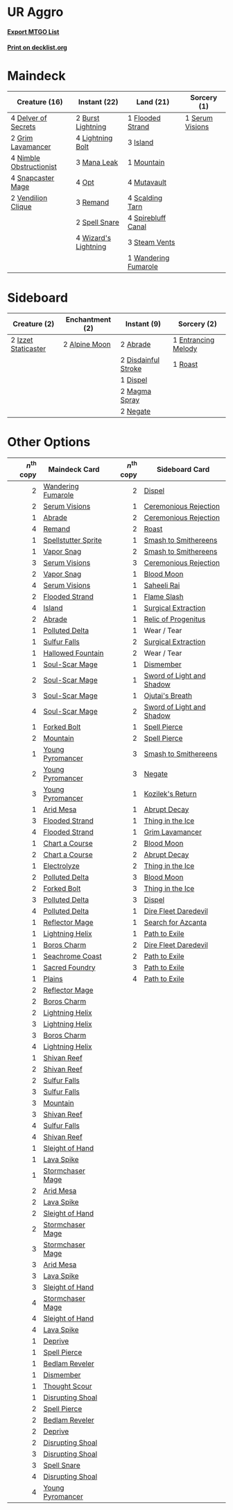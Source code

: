# UR Aggro

#### [Export MTGO List](../collection/UR%20Aggro/UR%20Aggro.txt)
#### [Print on decklist.org](http://decklist.org/?deckmain=2%09Burst%20Lightning%0A4%09Delver%20of%20Secrets%0A1%09Flooded%20Strand%0A2%09Grim%20Lavamancer%0A3%09Island%0A4%09Lightning%20Bolt%0A3%09Mana%20Leak%0A1%09Mountain%0A4%09Mutavault%0A4%09Nimble%20Obstructionist%0A4%09Opt%0A3%09Remand%0A4%09Scalding%20Tarn%0A1%09Serum%20Visions%0A4%09Snapcaster%20Mage%0A2%09Spell%20Snare%0A4%09Spirebluff%20Canal%0A3%09Steam%20Vents%0A2%09Vendilion%20Clique%0A1%09Wandering%20Fumarole%0A4%09Wizard's%20Lightning&deckside=2%09Abrade%0A2%09Alpine%20Moon%0A2%09Disdainful%20Stroke%0A1%09Dispel%0A1%09Entrancing%20Melody%0A2%09Izzet%20Staticaster%0A2%09Magma%20Spray%0A2%09Negate%0A1%09Roast)
# Maindeck

|                                          Creature (16)                                           |                                         Instant (22)                                          |                                           Land (21)                                           |                                       Sorcery (1)                                        |
|--------------------------------------------------------------------------------------------------|-----------------------------------------------------------------------------------------------|-----------------------------------------------------------------------------------------------|------------------------------------------------------------------------------------------|
|4 [Delver of Secrets](http://gatherer.wizards.com/Pages/Card/Details.aspx?multiverseid=439326)    |2 [Burst Lightning](http://gatherer.wizards.com/Pages/Card/Details.aspx?multiverseid=397662)   |1 [Flooded Strand](http://gatherer.wizards.com/Pages/Card/Details.aspx?multiverseid=405098)    |1 [Serum Visions](http://gatherer.wizards.com/Pages/Card/Details.aspx?multiverseid=425874)|
|2 [Grim Lavamancer](http://gatherer.wizards.com/Pages/Card/Details.aspx?multiverseid=234706)      |4 [Lightning Bolt](http://gatherer.wizards.com/Pages/Card/Details.aspx?multiverseid=234704)    |3 [Island](http://gatherer.wizards.com/Pages/Card/Details.aspx?multiverseid=439602)            |                                                                                          |
|4 [Nimble Obstructionist](http://gatherer.wizards.com/Pages/Card/Details.aspx?multiverseid=430729)|3 [Mana Leak](http://gatherer.wizards.com/Pages/Card/Details.aspx?multiverseid=397773)         |1 [Mountain](http://gatherer.wizards.com/Pages/Card/Details.aspx?multiverseid=439604)          |                                                                                          |
|4 [Snapcaster Mage](http://gatherer.wizards.com/Pages/Card/Details.aspx?multiverseid=425875)      |4 [Opt](http://gatherer.wizards.com/Pages/Card/Details.aspx?multiverseid=435217)               |4 [Mutavault](http://gatherer.wizards.com/Pages/Card/Details.aspx?multiverseid=152724)         |                                                                                          |
|2 [Vendilion Clique](http://gatherer.wizards.com/Pages/Card/Details.aspx?multiverseid=370390)     |3 [Remand](http://gatherer.wizards.com/Pages/Card/Details.aspx?multiverseid=397881)            |4 [Scalding Tarn](http://gatherer.wizards.com/Pages/Card/Details.aspx?multiverseid=426069)     |                                                                                          |
|                                                                                                  |2 [Spell Snare](http://gatherer.wizards.com/Pages/Card/Details.aspx?multiverseid=370447)       |4 [Spirebluff Canal](http://gatherer.wizards.com/Pages/Card/Details.aspx?multiverseid=417822)  |                                                                                          |
|                                                                                                  |4 [Wizard's Lightning](http://gatherer.wizards.com/Pages/Card/Details.aspx?multiverseid=443040)|3 [Steam Vents](http://gatherer.wizards.com/Pages/Card/Details.aspx?multiverseid=405109)       |                                                                                          |
|                                                                                                  |                                                                                               |1 [Wandering Fumarole](http://gatherer.wizards.com/Pages/Card/Details.aspx?multiverseid=407692)|                                                                                          |


# Sideboard

|                                         Creature (2)                                         |                                    Enchantment (2)                                     |                                         Instant (9)                                          |                                         Sorcery (2)                                          |
|----------------------------------------------------------------------------------------------|----------------------------------------------------------------------------------------|----------------------------------------------------------------------------------------------|----------------------------------------------------------------------------------------------|
|2 [Izzet Staticaster](http://gatherer.wizards.com/Pages/Card/Details.aspx?multiverseid=253638)|2 [Alpine Moon](http://gatherer.wizards.com/Pages/Card/Details.aspx?multiverseid=447264)|2 [Abrade](http://gatherer.wizards.com/Pages/Card/Details.aspx?multiverseid=430772)           |1 [Entrancing Melody](http://gatherer.wizards.com/Pages/Card/Details.aspx?multiverseid=435207)|
|                                                                                              |                                                                                        |2 [Disdainful Stroke](http://gatherer.wizards.com/Pages/Card/Details.aspx?multiverseid=446776)|1 [Roast](http://gatherer.wizards.com/Pages/Card/Details.aspx?multiverseid=394667)            |
|                                                                                              |                                                                                        |1 [Dispel](http://gatherer.wizards.com/Pages/Card/Details.aspx?multiverseid=201562)           |                                                                                              |
|                                                                                              |                                                                                        |2 [Magma Spray](http://gatherer.wizards.com/Pages/Card/Details.aspx?multiverseid=338470)      |                                                                                              |
|                                                                                              |                                                                                        |2 [Negate](http://gatherer.wizards.com/Pages/Card/Details.aspx?multiverseid=447135)           |                                                                                              |


# Other Options

|*n*<sup>th</sup> copy|                                        Maindeck Card                                         |*n*<sup>th</sup> copy|                                           Sideboard Card                                           |
|--------------------:|----------------------------------------------------------------------------------------------|--------------------:|----------------------------------------------------------------------------------------------------|
|                    2|[Wandering Fumarole](http://gatherer.wizards.com/Pages/Card/Details.aspx?multiverseid=407692) |                    2|[Dispel](http://gatherer.wizards.com/Pages/Card/Details.aspx?multiverseid=201562)                   |
|                    2|[Serum Visions](http://gatherer.wizards.com/Pages/Card/Details.aspx?multiverseid=425874)      |                    1|[Ceremonious Rejection](http://gatherer.wizards.com/Pages/Card/Details.aspx?multiverseid=417613)    |
|                    1|[Abrade](http://gatherer.wizards.com/Pages/Card/Details.aspx?multiverseid=430772)             |                    2|[Ceremonious Rejection](http://gatherer.wizards.com/Pages/Card/Details.aspx?multiverseid=417613)    |
|                    4|[Remand](http://gatherer.wizards.com/Pages/Card/Details.aspx?multiverseid=397881)             |                    2|[Roast](http://gatherer.wizards.com/Pages/Card/Details.aspx?multiverseid=394667)                    |
|                    1|[Spellstutter Sprite](http://gatherer.wizards.com/Pages/Card/Details.aspx?multiverseid=370380)|                    1|[Smash to Smithereens](http://gatherer.wizards.com/Pages/Card/Details.aspx?multiverseid=397795)     |
|                    1|[Vapor Snag](http://gatherer.wizards.com/Pages/Card/Details.aspx?multiverseid=397738)         |                    2|[Smash to Smithereens](http://gatherer.wizards.com/Pages/Card/Details.aspx?multiverseid=397795)     |
|                    3|[Serum Visions](http://gatherer.wizards.com/Pages/Card/Details.aspx?multiverseid=425874)      |                    3|[Ceremonious Rejection](http://gatherer.wizards.com/Pages/Card/Details.aspx?multiverseid=417613)    |
|                    2|[Vapor Snag](http://gatherer.wizards.com/Pages/Card/Details.aspx?multiverseid=397738)         |                    1|[Blood Moon](http://gatherer.wizards.com/Pages/Card/Details.aspx?multiverseid=370419)               |
|                    4|[Serum Visions](http://gatherer.wizards.com/Pages/Card/Details.aspx?multiverseid=425874)      |                    1|[Saheeli Rai](http://gatherer.wizards.com/Pages/Card/Details.aspx?multiverseid=417759)              |
|                    2|[Flooded Strand](http://gatherer.wizards.com/Pages/Card/Details.aspx?multiverseid=405098)     |                    1|[Flame Slash](http://gatherer.wizards.com/Pages/Card/Details.aspx?multiverseid=368536)              |
|                    4|[Island](http://gatherer.wizards.com/Pages/Card/Details.aspx?multiverseid=439602)             |                    1|[Surgical Extraction](http://gatherer.wizards.com/Pages/Card/Details.aspx?multiverseid=397706)      |
|                    2|[Abrade](http://gatherer.wizards.com/Pages/Card/Details.aspx?multiverseid=430772)             |                    1|[Relic of Progenitus](http://gatherer.wizards.com/Pages/Card/Details.aspx?multiverseid=205326)      |
|                    1|[Polluted Delta](http://gatherer.wizards.com/Pages/Card/Details.aspx?multiverseid=405104)     |                    1|Wear / Tear                                                                                         |
|                    1|[Sulfur Falls](http://gatherer.wizards.com/Pages/Card/Details.aspx?multiverseid=241987)       |                    2|[Surgical Extraction](http://gatherer.wizards.com/Pages/Card/Details.aspx?multiverseid=397706)      |
|                    1|[Hallowed Fountain](http://gatherer.wizards.com/Pages/Card/Details.aspx?multiverseid=405100)  |                    2|Wear / Tear                                                                                         |
|                    1|[Soul-Scar Mage](http://gatherer.wizards.com/Pages/Card/Details.aspx?multiverseid=426850)     |                    1|[Dismember](http://gatherer.wizards.com/Pages/Card/Details.aspx?multiverseid=397830)                |
|                    2|[Soul-Scar Mage](http://gatherer.wizards.com/Pages/Card/Details.aspx?multiverseid=426850)     |                    1|[Sword of Light and Shadow](http://gatherer.wizards.com/Pages/Card/Details.aspx?multiverseid=370455)|
|                    3|[Soul-Scar Mage](http://gatherer.wizards.com/Pages/Card/Details.aspx?multiverseid=426850)     |                    1|[Ojutai's Breath](http://gatherer.wizards.com/Pages/Card/Details.aspx?multiverseid=438634)          |
|                    4|[Soul-Scar Mage](http://gatherer.wizards.com/Pages/Card/Details.aspx?multiverseid=426850)     |                    2|[Sword of Light and Shadow](http://gatherer.wizards.com/Pages/Card/Details.aspx?multiverseid=370455)|
|                    1|[Forked Bolt](http://gatherer.wizards.com/Pages/Card/Details.aspx?multiverseid=401702)        |                    1|[Spell Pierce](http://gatherer.wizards.com/Pages/Card/Details.aspx?multiverseid=425876)             |
|                    2|[Mountain](http://gatherer.wizards.com/Pages/Card/Details.aspx?multiverseid=439604)           |                    2|[Spell Pierce](http://gatherer.wizards.com/Pages/Card/Details.aspx?multiverseid=425876)             |
|                    1|[Young Pyromancer](http://gatherer.wizards.com/Pages/Card/Details.aspx?multiverseid=413697)   |                    3|[Smash to Smithereens](http://gatherer.wizards.com/Pages/Card/Details.aspx?multiverseid=397795)     |
|                    2|[Young Pyromancer](http://gatherer.wizards.com/Pages/Card/Details.aspx?multiverseid=413697)   |                    3|[Negate](http://gatherer.wizards.com/Pages/Card/Details.aspx?multiverseid=447135)                   |
|                    3|[Young Pyromancer](http://gatherer.wizards.com/Pages/Card/Details.aspx?multiverseid=413697)   |                    1|[Kozilek's Return](http://gatherer.wizards.com/Pages/Card/Details.aspx?multiverseid=407608)         |
|                    1|[Arid Mesa](http://gatherer.wizards.com/Pages/Card/Details.aspx?multiverseid=426054)          |                    1|[Abrupt Decay](http://gatherer.wizards.com/Pages/Card/Details.aspx?multiverseid=425971)             |
|                    3|[Flooded Strand](http://gatherer.wizards.com/Pages/Card/Details.aspx?multiverseid=405098)     |                    1|[Thing in the Ice](http://gatherer.wizards.com/Pages/Card/Details.aspx?multiverseid=409836)         |
|                    4|[Flooded Strand](http://gatherer.wizards.com/Pages/Card/Details.aspx?multiverseid=405098)     |                    1|[Grim Lavamancer](http://gatherer.wizards.com/Pages/Card/Details.aspx?multiverseid=234706)          |
|                    1|[Chart a Course](http://gatherer.wizards.com/Pages/Card/Details.aspx?multiverseid=435200)     |                    2|[Blood Moon](http://gatherer.wizards.com/Pages/Card/Details.aspx?multiverseid=370419)               |
|                    2|[Chart a Course](http://gatherer.wizards.com/Pages/Card/Details.aspx?multiverseid=435200)     |                    2|[Abrupt Decay](http://gatherer.wizards.com/Pages/Card/Details.aspx?multiverseid=425971)             |
|                    1|[Electrolyze](http://gatherer.wizards.com/Pages/Card/Details.aspx?multiverseid=370376)        |                    2|[Thing in the Ice](http://gatherer.wizards.com/Pages/Card/Details.aspx?multiverseid=409836)         |
|                    2|[Polluted Delta](http://gatherer.wizards.com/Pages/Card/Details.aspx?multiverseid=405104)     |                    3|[Blood Moon](http://gatherer.wizards.com/Pages/Card/Details.aspx?multiverseid=370419)               |
|                    2|[Forked Bolt](http://gatherer.wizards.com/Pages/Card/Details.aspx?multiverseid=401702)        |                    3|[Thing in the Ice](http://gatherer.wizards.com/Pages/Card/Details.aspx?multiverseid=409836)         |
|                    3|[Polluted Delta](http://gatherer.wizards.com/Pages/Card/Details.aspx?multiverseid=405104)     |                    3|[Dispel](http://gatherer.wizards.com/Pages/Card/Details.aspx?multiverseid=201562)                   |
|                    4|[Polluted Delta](http://gatherer.wizards.com/Pages/Card/Details.aspx?multiverseid=405104)     |                    1|[Dire Fleet Daredevil](http://gatherer.wizards.com/Pages/Card/Details.aspx?multiverseid=439756)     |
|                    1|[Reflector Mage](http://gatherer.wizards.com/Pages/Card/Details.aspx?multiverseid=407667)     |                    1|[Search for Azcanta](http://gatherer.wizards.com/Pages/Card/Details.aspx?multiverseid=435226)       |
|                    1|[Lightning Helix](http://gatherer.wizards.com/Pages/Card/Details.aspx?multiverseid=205361)    |                    1|[Path to Exile](http://gatherer.wizards.com/Pages/Card/Details.aspx?multiverseid=370408)            |
|                    1|[Boros Charm](http://gatherer.wizards.com/Pages/Card/Details.aspx?multiverseid=442188)        |                    2|[Dire Fleet Daredevil](http://gatherer.wizards.com/Pages/Card/Details.aspx?multiverseid=439756)     |
|                    1|[Seachrome Coast](http://gatherer.wizards.com/Pages/Card/Details.aspx?multiverseid=209399)    |                    2|[Path to Exile](http://gatherer.wizards.com/Pages/Card/Details.aspx?multiverseid=370408)            |
|                    1|[Sacred Foundry](http://gatherer.wizards.com/Pages/Card/Details.aspx?multiverseid=405106)     |                    3|[Path to Exile](http://gatherer.wizards.com/Pages/Card/Details.aspx?multiverseid=370408)            |
|                    1|[Plains](http://gatherer.wizards.com/Pages/Card/Details.aspx?multiverseid=439601)             |                    4|[Path to Exile](http://gatherer.wizards.com/Pages/Card/Details.aspx?multiverseid=370408)            |
|                    2|[Reflector Mage](http://gatherer.wizards.com/Pages/Card/Details.aspx?multiverseid=407667)     |                     |                                                                                                    |
|                    2|[Boros Charm](http://gatherer.wizards.com/Pages/Card/Details.aspx?multiverseid=442188)        |                     |                                                                                                    |
|                    2|[Lightning Helix](http://gatherer.wizards.com/Pages/Card/Details.aspx?multiverseid=205361)    |                     |                                                                                                    |
|                    3|[Lightning Helix](http://gatherer.wizards.com/Pages/Card/Details.aspx?multiverseid=205361)    |                     |                                                                                                    |
|                    3|[Boros Charm](http://gatherer.wizards.com/Pages/Card/Details.aspx?multiverseid=442188)        |                     |                                                                                                    |
|                    4|[Lightning Helix](http://gatherer.wizards.com/Pages/Card/Details.aspx?multiverseid=205361)    |                     |                                                                                                    |
|                    1|[Shivan Reef](http://gatherer.wizards.com/Pages/Card/Details.aspx?multiverseid=442806)        |                     |                                                                                                    |
|                    2|[Shivan Reef](http://gatherer.wizards.com/Pages/Card/Details.aspx?multiverseid=442806)        |                     |                                                                                                    |
|                    2|[Sulfur Falls](http://gatherer.wizards.com/Pages/Card/Details.aspx?multiverseid=241987)       |                     |                                                                                                    |
|                    3|[Sulfur Falls](http://gatherer.wizards.com/Pages/Card/Details.aspx?multiverseid=241987)       |                     |                                                                                                    |
|                    3|[Mountain](http://gatherer.wizards.com/Pages/Card/Details.aspx?multiverseid=439604)           |                     |                                                                                                    |
|                    3|[Shivan Reef](http://gatherer.wizards.com/Pages/Card/Details.aspx?multiverseid=442806)        |                     |                                                                                                    |
|                    4|[Sulfur Falls](http://gatherer.wizards.com/Pages/Card/Details.aspx?multiverseid=241987)       |                     |                                                                                                    |
|                    4|[Shivan Reef](http://gatherer.wizards.com/Pages/Card/Details.aspx?multiverseid=442806)        |                     |                                                                                                    |
|                    1|[Sleight of Hand](http://gatherer.wizards.com/Pages/Card/Details.aspx?multiverseid=6529)      |                     |                                                                                                    |
|                    1|[Lava Spike](http://gatherer.wizards.com/Pages/Card/Details.aspx?multiverseid=370409)         |                     |                                                                                                    |
|                    1|[Stormchaser Mage](http://gatherer.wizards.com/Pages/Card/Details.aspx?multiverseid=407669)   |                     |                                                                                                    |
|                    2|[Arid Mesa](http://gatherer.wizards.com/Pages/Card/Details.aspx?multiverseid=426054)          |                     |                                                                                                    |
|                    2|[Lava Spike](http://gatherer.wizards.com/Pages/Card/Details.aspx?multiverseid=370409)         |                     |                                                                                                    |
|                    2|[Sleight of Hand](http://gatherer.wizards.com/Pages/Card/Details.aspx?multiverseid=6529)      |                     |                                                                                                    |
|                    2|[Stormchaser Mage](http://gatherer.wizards.com/Pages/Card/Details.aspx?multiverseid=407669)   |                     |                                                                                                    |
|                    3|[Stormchaser Mage](http://gatherer.wizards.com/Pages/Card/Details.aspx?multiverseid=407669)   |                     |                                                                                                    |
|                    3|[Arid Mesa](http://gatherer.wizards.com/Pages/Card/Details.aspx?multiverseid=426054)          |                     |                                                                                                    |
|                    3|[Lava Spike](http://gatherer.wizards.com/Pages/Card/Details.aspx?multiverseid=370409)         |                     |                                                                                                    |
|                    3|[Sleight of Hand](http://gatherer.wizards.com/Pages/Card/Details.aspx?multiverseid=6529)      |                     |                                                                                                    |
|                    4|[Stormchaser Mage](http://gatherer.wizards.com/Pages/Card/Details.aspx?multiverseid=407669)   |                     |                                                                                                    |
|                    4|[Sleight of Hand](http://gatherer.wizards.com/Pages/Card/Details.aspx?multiverseid=6529)      |                     |                                                                                                    |
|                    4|[Lava Spike](http://gatherer.wizards.com/Pages/Card/Details.aspx?multiverseid=370409)         |                     |                                                                                                    |
|                    1|[Deprive](http://gatherer.wizards.com/Pages/Card/Details.aspx?multiverseid=193519)            |                     |                                                                                                    |
|                    1|[Spell Pierce](http://gatherer.wizards.com/Pages/Card/Details.aspx?multiverseid=425876)       |                     |                                                                                                    |
|                    1|[Bedlam Reveler](http://gatherer.wizards.com/Pages/Card/Details.aspx?multiverseid=414415)     |                     |                                                                                                    |
|                    1|[Dismember](http://gatherer.wizards.com/Pages/Card/Details.aspx?multiverseid=397830)          |                     |                                                                                                    |
|                    1|[Thought Scour](http://gatherer.wizards.com/Pages/Card/Details.aspx?multiverseid=438642)      |                     |                                                                                                    |
|                    1|[Disrupting Shoal](http://gatherer.wizards.com/Pages/Card/Details.aspx?multiverseid=74128)    |                     |                                                                                                    |
|                    2|[Spell Pierce](http://gatherer.wizards.com/Pages/Card/Details.aspx?multiverseid=425876)       |                     |                                                                                                    |
|                    2|[Bedlam Reveler](http://gatherer.wizards.com/Pages/Card/Details.aspx?multiverseid=414415)     |                     |                                                                                                    |
|                    2|[Deprive](http://gatherer.wizards.com/Pages/Card/Details.aspx?multiverseid=193519)            |                     |                                                                                                    |
|                    2|[Disrupting Shoal](http://gatherer.wizards.com/Pages/Card/Details.aspx?multiverseid=74128)    |                     |                                                                                                    |
|                    3|[Disrupting Shoal](http://gatherer.wizards.com/Pages/Card/Details.aspx?multiverseid=74128)    |                     |                                                                                                    |
|                    3|[Spell Snare](http://gatherer.wizards.com/Pages/Card/Details.aspx?multiverseid=370447)        |                     |                                                                                                    |
|                    4|[Disrupting Shoal](http://gatherer.wizards.com/Pages/Card/Details.aspx?multiverseid=74128)    |                     |                                                                                                    |
|                    4|[Young Pyromancer](http://gatherer.wizards.com/Pages/Card/Details.aspx?multiverseid=413697)   |                     |                                                                                                    |

